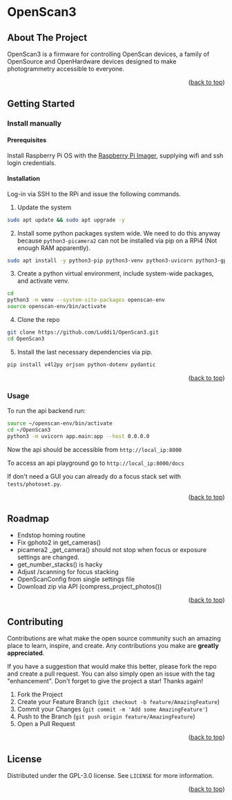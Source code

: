 <div id="top"></div>

# OpenScan3

<!-- ABOUT THE PROJECT -->
## About The Project

OpenScan3 is a firmware for controlling OpenScan devices, a family of OpenSource and OpenHardware devices designed to make photogrammetry accessible to everyone.

<p align="right">(<a href="#top">back to top</a>)</p>

<!-- GETTING STARTED -->
## Getting Started

### Install manually

#### Prerequisites

Install Raspberry Pi OS with the [Raspberry Pi Imager](https://www.raspberrypi.com/software/), supplying wifi and ssh login credentials. 

#### Installation

Log-in via SSH to the RPi and issue the following commands. 

1. Update the system

```sh
sudo apt update && sudo apt upgrade -y
```

2. Install some python packages system wide. 
We need to do this anyway because `python3-picamera2` can not be installed via pip on a RPi4 (Not enough RAM apparently). 

```sh
sudo apt install -y python3-pip python3-venv python3-uvicorn python3-gphoto2 python3-pillow python3-picamera2 python3-matplotlib python3-fastapi python3-numpy python3-rpi.gpio python3-libcamera
```

3. Create a python virtual environment, include system-wide packages, and activate venv. 

```sh
cd
python3 -m venv --system-site-packages openscan-env
source openscan-env/bin/activate
```

4. Clone the repo

```sh
git clone https://github.com/Luddi1/OpenScan3.git
cd OpenScan3
```

5. Install the last necessary dependencies via pip. 

```sh
pip install v4l2py orjson python-dotenv pydantic
```

<p align="right">(<a href="#top">back to top</a>)</p>

<!-- USAGE EXAMPLES -->
### Usage

To run the api backend run:
```sh
source ~/openscan-env/bin/activate
cd ~/OpenScan3
python3 -m uvicorn app.main:app --host 0.0.0.0
```

Now the api should be accessible from `http://local_ip:8000`

To access an api playground go to `http://local_ip:8000/docs`

If don't need a GUI you can already do a focus stack set with `tests/photoset.py`. 



<p align="right">(<a href="#top">back to top</a>)</p>

<!-- ROADMAP -->
## Roadmap

- Endstop homing routine
- Fix gphoto2 in get_cameras()
- picamera2 _get_camera() should not stop when focus or exposure settings are changed. 
- get_number_stacks() is hacky
- Adjust /scanning for focus stacking
- OpenScanConfig from single settings file
- Download zip via API (compress_project_photos())

<p align="right">(<a href="#top">back to top</a>)</p>



<!-- CONTRIBUTING -->
## Contributing

Contributions are what make the open source community such an amazing place to learn, inspire, and create. Any contributions you make are **greatly appreciated**.

If you have a suggestion that would make this better, please fork the repo and create a pull request. You can also simply open an issue with the tag "enhancement".
Don't forget to give the project a star! Thanks again!

1. Fork the Project
2. Create your Feature Branch (`git checkout -b feature/AmazingFeature`)
3. Commit your Changes (`git commit -m 'Add some AmazingFeature'`)
4. Push to the Branch (`git push origin feature/AmazingFeature`)
5. Open a Pull Request

<p align="right">(<a href="#top">back to top</a>)</p>



<!-- LICENSE -->
## License

Distributed under the GPL-3.0 license. See `LICENSE` for more information.

<p align="right">(<a href="#top">back to top</a>)</p>


